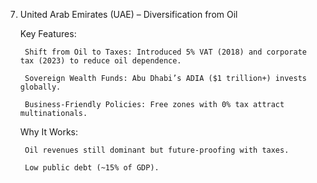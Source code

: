 7. United Arab Emirates (UAE) – Diversification from Oil

    Key Features:

        Shift from Oil to Taxes: Introduced 5% VAT (2018) and corporate tax (2023) to reduce oil dependence.

        Sovereign Wealth Funds: Abu Dhabi’s ADIA ($1 trillion+) invests globally.

        Business-Friendly Policies: Free zones with 0% tax attract multinationals.

    Why It Works:

        Oil revenues still dominant but future-proofing with taxes.

        Low public debt (~15% of GDP).